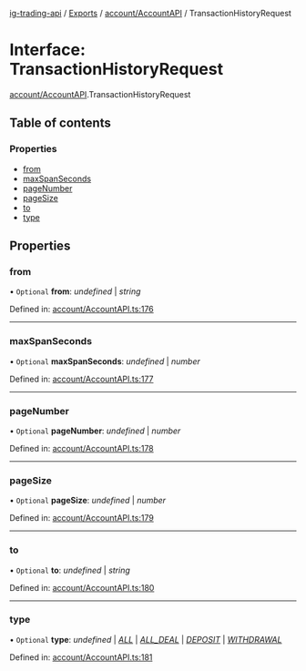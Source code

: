 [ig-trading-api](../README.md) / [Exports](../modules.md) / [account/AccountAPI](../modules/account_accountapi.md) / TransactionHistoryRequest

# Interface: TransactionHistoryRequest

[account/AccountAPI](../modules/account_accountapi.md).TransactionHistoryRequest

## Table of contents

### Properties

- [from](account_accountapi.transactionhistoryrequest.md#from)
- [maxSpanSeconds](account_accountapi.transactionhistoryrequest.md#maxspanseconds)
- [pageNumber](account_accountapi.transactionhistoryrequest.md#pagenumber)
- [pageSize](account_accountapi.transactionhistoryrequest.md#pagesize)
- [to](account_accountapi.transactionhistoryrequest.md#to)
- [type](account_accountapi.transactionhistoryrequest.md#type)

## Properties

### from

• `Optional` **from**: _undefined_ \| _string_

Defined in: [account/AccountAPI.ts:176](https://github.com/bennycode/ig-trading-api/blob/afea174/src/account/AccountAPI.ts#L176)

---

### maxSpanSeconds

• `Optional` **maxSpanSeconds**: _undefined_ \| _number_

Defined in: [account/AccountAPI.ts:177](https://github.com/bennycode/ig-trading-api/blob/afea174/src/account/AccountAPI.ts#L177)

---

### pageNumber

• `Optional` **pageNumber**: _undefined_ \| _number_

Defined in: [account/AccountAPI.ts:178](https://github.com/bennycode/ig-trading-api/blob/afea174/src/account/AccountAPI.ts#L178)

---

### pageSize

• `Optional` **pageSize**: _undefined_ \| _number_

Defined in: [account/AccountAPI.ts:179](https://github.com/bennycode/ig-trading-api/blob/afea174/src/account/AccountAPI.ts#L179)

---

### to

• `Optional` **to**: _undefined_ \| _string_

Defined in: [account/AccountAPI.ts:180](https://github.com/bennycode/ig-trading-api/blob/afea174/src/account/AccountAPI.ts#L180)

---

### type

• `Optional` **type**: _undefined_ \| [_ALL_](../enums/account_accountapi.transactiontype.md#all) \| [_ALL_DEAL_](../enums/account_accountapi.transactiontype.md#all_deal) \| [_DEPOSIT_](../enums/account_accountapi.transactiontype.md#deposit) \| [_WITHDRAWAL_](../enums/account_accountapi.transactiontype.md#withdrawal)

Defined in: [account/AccountAPI.ts:181](https://github.com/bennycode/ig-trading-api/blob/afea174/src/account/AccountAPI.ts#L181)
